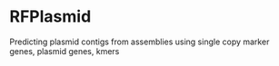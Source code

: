 # RFPlasmid
Predicting plasmid contigs from assemblies using single copy marker genes, plasmid genes, kmers
